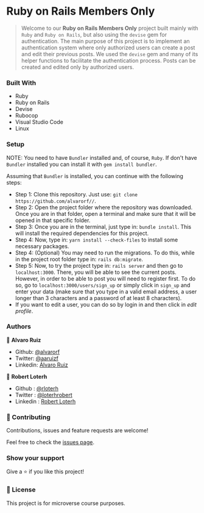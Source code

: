 # Ruby on Rails Members Only

> Welcome to our **Ruby on Rails Members Only** project built mainly with `Ruby` and `Ruby on Rails`, but also using the `devise` gem for authentication. The main purpose of this project is to implement an authentication system where only authorized users can create a post and edit their previous posts. We used the `devise` gem and many of its helper functions to facilitate the authentication process. Posts can be created and edited only by authorized users.

### Built With

- Ruby
- Ruby on Rails
- Devise
- Rubocop
- Visual Studio Code
- Linux

### Setup

NOTE: You need to have `Bundler` installed and, of course, `Ruby`. If don't have `Bundler` installed you can install it with `gem install bundler`.

Assuming that `Bundler` is installed, you can continue with the following steps:
- Step 1: Clone this repository. Just use: `git clone https://github.com/alvarorf//`.
- Step 2: Open the project folder where the repository was downloaded. Once you are in that folder, open a terminal and make sure that it will be opened in that specific folder.
- Step 3: Once you are in the terminal, just type in: `bundle install`. This will install the required dependencies for this project.
- Step 4: Now, type in: `yarn install --check-files` to install some necessary packages.
- Step 4: (Optional) You may need to run the migrations. To do this, while in the project root folder type in: `rails db:migrate`.
- Step 5: Now, to try the project type in: `rails server` and then go to `localhost:3000`. There, you will be able to see the current posts. However, in order to be able to post you will need to register first. To do so, go to `localhost:3000/users/sign_up` or simply click in `sign_up` and enter your data (make sure that you type in a valid email address, a user longer than 3 characters and a password of at least 8 characters).
- If you want to edit a user, you can do so by login in and then click in *edit profile*.

### Authors

👤 **Alvaro Ruiz**

- Github: [@alvarorf](https://github.com/alvarorf)
- Twitter: [@aaruizf](https://twitter.com/aaruizf)
- Linkedin: [Álvaro Ruiz](https://www.linkedin.com/in/alvaro-andr%C3%A9s-ruiz-florez/)

👤 **Robert Loterh**

- Github : [@rloterh](https://github.com/rloterh)
- Twitter : [@loterhrobert](https://twitter.com/LoterhRobert )
- Linkedin : [Robert Loterh](www.linkedin.com/in/robert-loterh )

### 🤝 Contributing

Contributions, issues and feature requests are welcome!

Feel free to check the [issues page](issues/).

### Show your support

Give a ⭐️ if you like this project!


### 📝 License

This project is for microverse course purposes.
